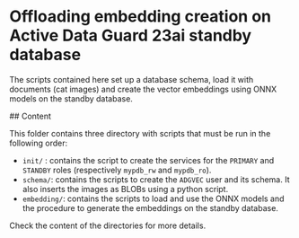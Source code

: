 # Offloading embedding creation on Active Data Guard 23ai standby database

The scripts contained here set up a database schema, load it with documents (cat images) and create the vector embeddings using ONNX models on the standby database.

## Content

This folder contains three directory with scripts that must be run in the following order:

* `init/` : contains the script to create the services for the `PRIMARY` and `STANDBY` roles (respectively `mypdb_rw` and `mypdb_ro`). 
* `schema/`: contains the scripts to create the `ADGVEC` user and its schema. It also inserts the images as BLOBs using a python script.
* `embedding/`: contains the scripts to load and use the ONNX models and the procedure to generate the embeddings on the standby database.

Check the content of the directories for more details.
